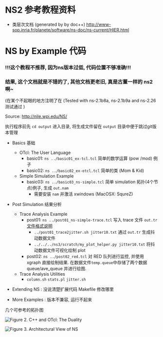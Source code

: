 # NS2 参考教程资料
* 类层次文档 (generated by by doc++)
http://www-sop.inria.fr/planete/software/ns-doc/ns-current/HIER.html


# NS by Example 代码
### !!!这个教程不推荐, 因为ns版本过低, 代码位置不够准确!!!
### 结果, 这个文档就是不错的了, 其他文档更老旧, 真是古董一样的 ns2 啊~

(在某个不起眼的地方注明了在 (Tested with ns-2.1b8a, ns-2.1b9a and ns-2.26 测试通过 )

Source: http://nile.wpi.edu/NS/


执行程序前先 `cd output` 进入目录, 将生成文件留在 `output` 目录中便于跳过git版本管理

- Basics 基础
  * OTcl: The User Language
    + basic01: `ns ../basic01_ex-tcl.tcl` 简单的数学运算 (pow /mod) 例子
    + basic02: `ns ../basic02_ex-otcl.tcl` 简单的类 (Mom & Kid)
  * Simple Simulation Example
    + basic03: `ns ../basic03_ns-simple.tcl` 简单 simulation 拓扑(4个节点)例子, 生成 `out.nam`
       * 需要安装 `nam` 并激活 xwindows (MacOSX: SqureZ)
- Post Simulation 结果分析
  * Trace Analysis Example
    + post01: `ns ../post01_ns-simple-trace.tcl` 写入 trace 文件 `out.tr` [文件格式说明](http://nile.wpi.edu/NS/analysis.html)
      + `../post01_trace2jitter.sh jitter10.txt` 通过 `out.tr` 生成抖动数据文件
      + `../../../ns3/scratch/my_plot_helper.py jitter10.txt` 将抖动数据文件可视化绘制 plot
    + post02: `ns ../post02_red.tcl` 对 RED 队列进行监控, 并使用 xgraph 直接绘制结果. 在数据文件`temp.queue`中存储了两个数据 queue/ave_queue 并进行绘图. 
  * Trace Analysis Utilities
      + `column.sh` `stats.pl` `jitter.sh`

- Extending NS : 没说清楚扩展代码 Makefile 修改哪里
- More Examples : 版本不兼容, 运行不起来

几个可参考的拓扑图

![Figure 2. C++ and OTcl: The Duality](http://nile.wpi.edu/NS/Figure/fig2.gif)

![Figure 3. Architectural View of NS](http://nile.wpi.edu/NS/Figure/fig3.gif)
